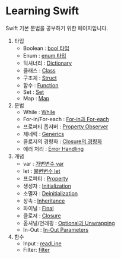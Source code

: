 # Learning Swift

Swift 기본 문법을 공부하기 위한 페이지입니다.
<br>
1. 타입
    - Boolean : [bool 타입](https://github.com/LURKS02/LearningSwift/tree/main/MyPlayground.playground/Pages/bool.xcplaygroundpage)
    - Enum : [enum 타입](https://github.com/LURKS02/LearningSwift/tree/main/MyPlayground.playground/Pages/enum.xcplaygroundpage)
    - 딕셔너리 : [Dictionary](https://github.com/LURKS02/LearningSwift/blob/main/MyPlayground.playground/Pages/dictionary.xcplaygroundpage/README.md)
    - 클래스 : [Class](https://github.com/LURKS02/LearningSwift/tree/main/MyPlayground.playground/Pages/class.xcplaygroundpage)
    - 구조체 : [Struct](https://github.com/LURKS02/LearningSwift/tree/main/MyPlayground.playground/Pages/struct.xcplaygroundpage)
    - 함수 : [Function](https://github.com/LURKS02/LearningSwift/tree/main/MyPlayground.playground/Pages/function.xcplaygroundpage)
    - Set : [Set](https://github.com/LURKS02/LearningSwift/tree/main/MyPlayground.playground/Pages/set.xcplaygroundpage)
    - Map : [Map](https://github.com/LURKS02/LearningSwift/tree/main/MyPlayground.playground/Pages/Map.xcplaygroundpage)
2. 문법
    - While : [While](https://github.com/LURKS02/LearningSwift/tree/main/MyPlayground.playground/Pages/while.xcplaygroundpage)
    - For-in/For-each : [For-in과 For-each](https://github.com/LURKS02/LearningSwift/tree/main/MyPlayground.playground/Pages/foreach.xcplaygroundpage)
    - 프로퍼티 옵저버 : [Property Observer](https://github.com/LURKS02/LearningSwift/blob/main/MyPlayground.playground/Pages/property.xcplaygroundpage/README2.md)
    - 제네릭 : [Generics](https://github.com/LURKS02/LearningSwift/tree/main/MyPlayground.playground/Pages/Generics.xcplaygroundpage)
    - 클로저의 경량화 : [Closure의 경량화](https://github.com/LURKS02/LearningSwift/tree/main/MyPlayground.playground/Pages/Concept/Closure2)
    - 에러 처리 : [Error Handling](https://github.com/LURKS02/LearningSwift/tree/main/MyPlayground.playground/Pages/error.xcplaygroundpage)
3. 개념
    - var : [가변변수 var](https://github.com/LURKS02/LearningSwift/tree/main/MyPlayground.playground/Pages/Concept/var)
    - let : [불변변수 let](https://github.com/LURKS02/LearningSwift/tree/main/MyPlayground.playground/Pages/Concept/let)
    - 프로퍼티 : [Property](https://github.com/LURKS02/LearningSwift/tree/main/MyPlayground.playground/Pages/property.xcplaygroundpage)
    - 생성자 : [Initialization](https://github.com/LURKS02/LearningSwift/tree/main/MyPlayground.playground/Pages/Initialization.xcplaygroundpage)
    - 소멸자 : [Deinitialization](https://github.com/LURKS02/LearningSwift/tree/main/MyPlayground.playground/Pages/deinitialization.xcplaygroundpage)
    - 상속 : [Inheritance](https://github.com/LURKS02/LearningSwift/tree/main/MyPlayground.playground/Pages/interitance.xcplaygroundpage)
    - 파이널 : [Final](https://github.com/LURKS02/LearningSwift/tree/main/MyPlayground.playground/Pages/final.xcplaygroundpage)
    - 클로저 : [Closure](https://github.com/LURKS02/LearningSwift/tree/main/MyPlayground.playground/Pages/Concept/Closure)
    - 옵셔널/언래핑 : [Optional과 Unwrapping](https://github.com/LURKS02/LearningSwift/blob/main/MyPlayground.playground/Pages/unwrapping.xcplaygroundpage/README.md)
    - In-Out : [In-Out Parameters](https://github.com/LURKS02/LearningSwift/tree/main/MyPlayground.playground/Pages/inout.xcplaygroundpage)
4. 함수
    - Input : [readLine](https://github.com/LURKS02/LearningSwift/tree/main/MyPlayground.playground/Pages/Input.xcplaygroundpage)
    - Filter: [filter](https://github.com/LURKS02/LearningSwift/tree/main/MyPlayground.playground/Pages/filter.xcplaygroundpage)
    

